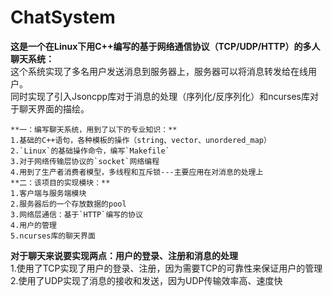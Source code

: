 # ChatSystem
  **这是一个在Linux下用C++编写的基于网络通信协议（TCP/UDP/HTTP）的多人聊天系统：**  
    这个系统实现了多名用户发送消息到服务器上，服务器可以将消息转发给在线用户。  
    同时实现了引入Jsoncpp库对于消息的处理（序列化/反序列化）和ncurses库对于聊天界面的描绘。	
				
    **一：编写聊天系统，用到了以下的专业知识：**    
    1.基础的C++语句，各种模板的操作（string、vector、unordered_map）  
    2.`Linux`的基础操作命令，编写`Makefile`  
    3.对于网络传输层协议的`socket`网络编程
    4.用到了生产者消费者模型，多线程和互斥锁---主要应用在对消息的处理上  
    **二：该项目的实现模块：**  
    1.客户端与服务端模块  
    2.服务器后的一个存放数据的pool  
    3.网络层通信：基于`HTTP`编写的协议  
    4.用户的管理    
    5.ncurses库的聊天界面  
  **对于聊天来说要实现两点：用户的登录、注册和消息的处理**    
  1.使用了TCP实现了用户的登录、注册，因为需要TCP的可靠性来保证用户的管理  
  2.使用了UDP实现了消息的接收和发送，因为UDP传输效率高、速度快
  
